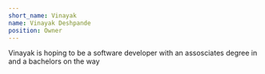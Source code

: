 ```yaml
---
short_name: Vinayak
name: Vinayak Deshpande
position: Owner
---
```

Vinayak is hoping to be a software developer with an assosciates degree in and a bachelors on the way